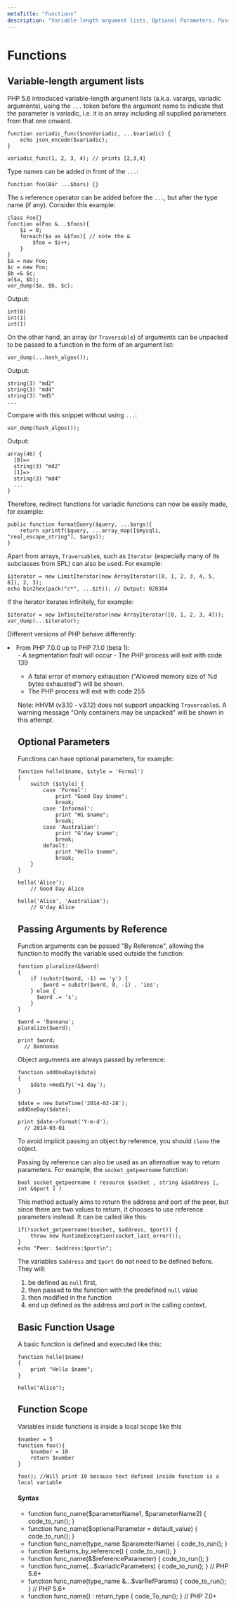 ```yaml
---
metaTitle: "Functions"
description: "Variable-length argument lists, Optional Parameters, Passing Arguments by Reference, Basic Function Usage, Function Scope"
---
```


# Functions



## Variable-length argument lists


PHP 5.6 introduced variable-length argument lists (a.k.a. varargs, variadic arguments), using the `...` token before the argument name to indicate that the parameter is variadic, i.e. it is an array including all supplied parameters from that one onward.

```
function variadic_func($nonVariadic, ...$variadic) {
    echo json_encode($variadic);
}

variadic_func(1, 2, 3, 4); // prints [2,3,4]

```

Type names can be added in front of the `...`:

```
function foo(Bar ...$bars) {}

```

The `&` reference operator can be added before the `...`, but after the type name (if any). Consider this example:

```
class Foo{}
function a(Foo &...$foos){
    $i = 0;
    foreach($a as &$foo){ // note the &
        $foo = $i++;
    }
}
$a = new Foo;
$c = new Foo;
$b =& $c;
a($a, $b);
var_dump($a, $b, $c);

```

Output:

```
int(0)
int(1)
int(1)

```

On the other hand, an array (or `Traversable`) of arguments can be unpacked to be passed to a function in the form of an argument list:

```
var_dump(...hash_algos());

```

Output:

```
string(3) "md2"
string(3) "md4"
string(3) "md5"
...

```

Compare with this snippet without using `...`:

```
var_dump(hash_algos());

```

Output:

```
array(46) {
  [0]=>
  string(3) "md2"
  [1]=>
  string(3) "md4"
  ...
}

```

Therefore, redirect functions for variadic functions can now be easily made, for example:

```
public function formatQuery($query, ...$args){
    return sprintf($query, ...array_map([$mysqli, "real_escape_string"], $args));
}

```

Apart from arrays, `Traversable`s, such as `Iterator` (especially many of its subclasses from SPL) can also be used. For example:

```
$iterator = new LimitIterator(new ArrayIterator([0, 1, 2, 3, 4, 5, 6]), 2, 3);
echo bin2hex(pack("c*", ...$it)); // Output: 020304

```

If the iterator iterates infinitely, for example:

```
$iterator = new InfiniteIterator(new ArrayIterator([0, 1, 2, 3, 4]));
var_dump(...$iterator);

```

Different versions of PHP behave differently:

<li>From PHP 7.0.0 up to PHP 7.1.0 (beta 1):
<ul>
- A segmentation fault will occur
- The PHP process will exit with code 139

- A fatal error of memory exhaustion ("Allowed memory size of %d bytes exhausted") will be shown.
- The PHP process will exit with code 255

> 
Note: HHVM (v3.10 - v3.12) does not support unpacking `Traversable`s. A warning message "Only containers may be unpacked" will be shown in this attempt.




## Optional Parameters


Functions can have optional parameters, for example:

```
function hello($name, $style = 'Formal')
{
    switch ($style) {
        case 'Formal':
            print "Good Day $name";
            break;
        case 'Informal':
            print "Hi $name";
            break;
        case 'Australian':
            print "G'day $name";
            break;
        default:
            print "Hello $name";
            break;
    }
}

hello('Alice');
    // Good Day Alice

hello('Alice', 'Australian');
    // G'day Alice

```



## Passing Arguments by Reference


Function arguments can be passed "By Reference", allowing the function to modify the variable used outside the function:

```
function pluralize(&$word)
{
    if (substr($word, -1) == 'y') {
        $word = substr($word, 0, -1) . 'ies';
    } else {
      $word .= 's';
    }
}

$word = 'Bannana';
pluralize($word);

print $word;
  // Bannanas

```

Object arguments are always passed by reference:

```
function addOneDay($date)
{
    $date->modify('+1 day');
}

$date = new DateTime('2014-02-28');
addOneDay($date);

print $date->format('Y-m-d');
  // 2014-03-01

```

To avoid implicit passing an object by reference, you should `clone` the object.

Passing by reference can also be used as an alternative way to return parameters. For example, the `socket_getpeername` function:

```
bool socket_getpeername ( resource $socket , string &$address [, int &$port ] )

```

This method actually aims to return the address and port of the peer, but since there are two values to return, it chooses to use reference parameters instead. It can be called like this:

```
if(!socket_getpeername($socket, $address, $port)) {
    throw new RuntimeException(socket_last_error());
}
echo "Peer: $address:$port\n";

```

The variables `$address` and `$port` do not need to be defined before. They will:

1. be defined as `null` first,
1. then passed to the function with the predefined `null` value
1. then modified in the function
1. end up defined as the address and port in the calling context.



## Basic Function Usage


A basic function is defined and executed like this:

```
function hello($name)
{
    print "Hello $name";
}

hello("Alice");

```



## Function Scope


Variables inside functions is inside a local scope like this

```
$number = 5
function foo(){
    $number = 10
    return $number
}

foo(); //Will print 10 because text defined inside function is a local variable

```



#### Syntax


- function func_name($parameterName1, $parameterName2) { code_to_run(); }
- function func_name($optionalParameter = default_value) { code_to_run(); }
- function func_name(type_name $parameterName) { code_to_run(); }
- function &returns_by_reference() { code_to_run(); }
- function func_name(&$referenceParameter) { code_to_run(); }
- function func_name(...$variadicParameters) { code_to_run(); } // PHP 5.6+
- function func_name(type_name &...$varRefParams) { code_to_run(); } // PHP 5.6+
- function func_name() : return_type { code_To_run(); } // PHP 7.0+

